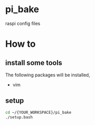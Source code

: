 # pi_bake
raspi config files

# How to

## install some tools
The following packages will be installed,

- vim

## setup

```bash
cd ~/{YOUR_WORKSPACE}/pi_bake
./setup.bash
```
